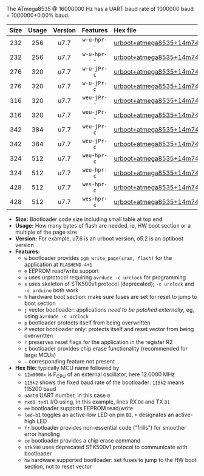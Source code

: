 The ATmega8535 @ 16000000 Hz has a UART baud rate of 1000000 baud = 1000000+0.00% baud.

|Size|Usage|Version|Features|Hex file|
|:-:|:-:|:-:|:-:|:--|
|232|256|u7.7|`w-u-hpr--`|[urboot+atmega8535+14m7456x++921k6_uart0_rxd0_txd1_led+b0_fr_hw.hex](https://raw.githubusercontent.com/stefanrueger/urboot.hex/main/cores/mightycore/atmega8535/external_oscillator/fcpu+14m7456_Hz/br++921k6_bps/urboot+atmega8535+14m7456x++921k6_uart0_rxd0_txd1_led+b0_fr_hw.hex)|
|232|256|u7.7|`w-u-hpr--`|[urboot+atmega8535+14m7456x++921k6_uart0_rxd0_txd1_led+b7_fr_hw.hex](https://raw.githubusercontent.com/stefanrueger/urboot.hex/main/cores/mightycore/atmega8535/external_oscillator/fcpu+14m7456_Hz/br++921k6_bps/urboot+atmega8535+14m7456x++921k6_uart0_rxd0_txd1_led+b7_fr_hw.hex)|
|276|320|u7.7|`w-u-jPr-c`|[urboot+atmega8535+14m7456x++921k6_uart0_rxd0_txd1_led+b0_fr_ce.hex](https://raw.githubusercontent.com/stefanrueger/urboot.hex/main/cores/mightycore/atmega8535/external_oscillator/fcpu+14m7456_Hz/br++921k6_bps/urboot+atmega8535+14m7456x++921k6_uart0_rxd0_txd1_led+b0_fr_ce.hex)|
|276|320|u7.7|`w-u-jPr-c`|[urboot+atmega8535+14m7456x++921k6_uart0_rxd0_txd1_led+b7_fr_ce.hex](https://raw.githubusercontent.com/stefanrueger/urboot.hex/main/cores/mightycore/atmega8535/external_oscillator/fcpu+14m7456_Hz/br++921k6_bps/urboot+atmega8535+14m7456x++921k6_uart0_rxd0_txd1_led+b7_fr_ce.hex)|
|316|320|u7.7|`weu-jPr--`|[urboot+atmega8535+14m7456x++921k6_uart0_rxd0_txd1_ee_led+b0_fr.hex](https://raw.githubusercontent.com/stefanrueger/urboot.hex/main/cores/mightycore/atmega8535/external_oscillator/fcpu+14m7456_Hz/br++921k6_bps/urboot+atmega8535+14m7456x++921k6_uart0_rxd0_txd1_ee_led+b0_fr.hex)|
|316|320|u7.7|`weu-jPr--`|[urboot+atmega8535+14m7456x++921k6_uart0_rxd0_txd1_ee_led+b7_fr.hex](https://raw.githubusercontent.com/stefanrueger/urboot.hex/main/cores/mightycore/atmega8535/external_oscillator/fcpu+14m7456_Hz/br++921k6_bps/urboot+atmega8535+14m7456x++921k6_uart0_rxd0_txd1_ee_led+b7_fr.hex)|
|342|384|u7.7|`weu-jPr-c`|[urboot+atmega8535+14m7456x++921k6_uart0_rxd0_txd1_ee_led+b0_fr_ce.hex](https://raw.githubusercontent.com/stefanrueger/urboot.hex/main/cores/mightycore/atmega8535/external_oscillator/fcpu+14m7456_Hz/br++921k6_bps/urboot+atmega8535+14m7456x++921k6_uart0_rxd0_txd1_ee_led+b0_fr_ce.hex)|
|342|384|u7.7|`weu-jPr-c`|[urboot+atmega8535+14m7456x++921k6_uart0_rxd0_txd1_ee_led+b7_fr_ce.hex](https://raw.githubusercontent.com/stefanrueger/urboot.hex/main/cores/mightycore/atmega8535/external_oscillator/fcpu+14m7456_Hz/br++921k6_bps/urboot+atmega8535+14m7456x++921k6_uart0_rxd0_txd1_ee_led+b7_fr_ce.hex)|
|324|512|u7.7|`weu-hpr-c`|[urboot+atmega8535+14m7456x++921k6_uart0_rxd0_txd1_ee_led+b0_fr_ce_hw.hex](https://raw.githubusercontent.com/stefanrueger/urboot.hex/main/cores/mightycore/atmega8535/external_oscillator/fcpu+14m7456_Hz/br++921k6_bps/urboot+atmega8535+14m7456x++921k6_uart0_rxd0_txd1_ee_led+b0_fr_ce_hw.hex)|
|324|512|u7.7|`weu-hpr-c`|[urboot+atmega8535+14m7456x++921k6_uart0_rxd0_txd1_ee_led+b7_fr_ce_hw.hex](https://raw.githubusercontent.com/stefanrueger/urboot.hex/main/cores/mightycore/atmega8535/external_oscillator/fcpu+14m7456_Hz/br++921k6_bps/urboot+atmega8535+14m7456x++921k6_uart0_rxd0_txd1_ee_led+b7_fr_ce_hw.hex)|
|428|512|u7.7|`wes-hpr-c`|[urboot+atmega8535+14m7456x++921k6_uart0_rxd0_txd1_ee_led+b0_fr_ce_stk500_hw.hex](https://raw.githubusercontent.com/stefanrueger/urboot.hex/main/cores/mightycore/atmega8535/external_oscillator/fcpu+14m7456_Hz/br++921k6_bps/urboot+atmega8535+14m7456x++921k6_uart0_rxd0_txd1_ee_led+b0_fr_ce_stk500_hw.hex)|
|428|512|u7.7|`wes-hpr-c`|[urboot+atmega8535+14m7456x++921k6_uart0_rxd0_txd1_ee_led+b7_fr_ce_stk500_hw.hex](https://raw.githubusercontent.com/stefanrueger/urboot.hex/main/cores/mightycore/atmega8535/external_oscillator/fcpu+14m7456_Hz/br++921k6_bps/urboot+atmega8535+14m7456x++921k6_uart0_rxd0_txd1_ee_led+b7_fr_ce_stk500_hw.hex)|

- **Size:** Bootloader code size including small table at top end
- **Usage:** How many bytes of flash are needed, ie, HW boot section or a multiple of the page size
- **Version:** For example, u7.6 is an urboot version, o5.2 is an optiboot version
- **Features:**
  + `w` bootloader provides `pgm_write_page(sram, flash)` for the application at `FLASHEND-4+1`
  + `e` EEPROM read/write support
  + `u` uses urprotocol requiring `avrdude -c urclock` for programming
  + `s` uses skeleton of STK500v1 protocol (deprecated); `-c urclock` and `-c arduino` both work
  + `h` hardware boot section: make sure fuses are set for reset to jump to boot section
  + `j` vector bootloader: applications *need to be patched externally*, eg, using `avrdude -c urclock`
  + `p` bootloader protects itself from being overwritten
  + `P` vector bootloader only: protects itself and reset vector from being overwritten
  + `r` preserves reset flags for the application in the register R2
  + `c` bootloader provides chip erase functionality (recommended for large MCUs)
  + `-` corresponding feature not present
- **Hex file:** typically MCU name followed by
  + `12m0000x` is F<sub>CPU</sub> of an external oscillator, here 12.0000 MHz
  + `115k2` shows the fixed baud rate of the bootloader: `115k2` means 115200 baud
  + `uart0` UART number, in this case `0`
  + `rxd0 txd1` I/O using, in this example, lines RX `D0` and TX `D1`
  + `ee` bootloader supports EEPROM read/write
  + `led-b1` toggles an active-low LED on pin `B1`, `+` designates an active-high LED
  + `fr` bootloader provides non-essential code ("frills") for smoother error handling
  + `ce` bootloader provides a chip erase command
  + `stk500` uses deprecated STK500v1 protocol to communicate with bootloader
  + `hw` hardware supported bootloader: set fuses to jump to the HW boot section, not to reset vector
